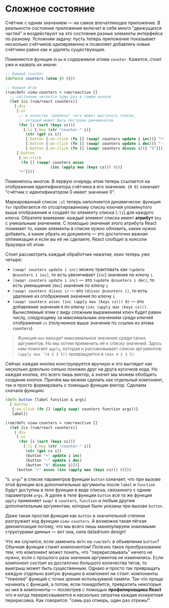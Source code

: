 # Сложное состояние

Счётчик с одним значением — на самое впечатляющее приложение. В реальности состояние приложения включат в себя много "движущихся частей" и воздействуют на это состояние разные элементы интерфейса по разному. Усложним задачу: пусть теперь приложение показывает несколько счётчиков одновременно и позволяет добавлять новые счётчики равно как и удалять существующие.

Поменяются функция `draw` и содержимое атома `counter`. Кажется, стоит уже и назвать их иначе:

```clojure
;; бывший counter
(defonce counters (atom {0 0}))

;; бывшая draw
(rum/defc view-counters < rum/reactive []
  ;; состояние читается один раз в самом начале
  (let [cs (rum/react counters)]
    [:div
     [:ul
      ;; в качестве "ребёнка" тега может выступать список,
      ;; который может быть построен динамически
      (for [i (sort (keys cs))]
        [:li {:key (str "counter-" i)}
         (str (get cs i))
         [:button {:on-click (fn [] (swap! counters update i inc))} "+"]
         [:button {:on-click (fn [] (swap! counters update i dec))} "-"]
         [:button {:on-click (fn [] (swap! counters dissoc i))} "X"]])]
     [:button
      {:on-click
       (fn [] (swap! counters assoc
                    (inc (apply max (keys cs))) 0))}
      "+"]]))
```

Поменялось многое. В первую очередь атом теперь ссылается на отображение идентификатора счётчика в его значение. `{0 0}` означает "счётчик с идентификатором 0 имеет значение 0".

Маркированный список `:ul` теперь наполняется динамически: функция `for` пробегается по отсортированному списку ключей упомянутого выше отображения и создаёт по элементу списка (`:li`) для каждого ключа. Обратите внимание: каждый элемент списка имеет **атрибут** `key` с уникальным значением. С помощью значений этого атрибута React понимает то, какие элементы в списке нужно обновить, какие нужно добавить, а какие убрать из документа — это достаточно важная оптимизация и если вы её не сделаете, React сообщит в консоли браузера об этом.

Стоит рассмотреть каждый обработчик нажатия, коих теперь уже четыре:

- `(swap! counters update i inc)` можно трактовать как `(update @counters i inc)`, то есть увеличивает (`inc`) значение по ключу `i`
- `(swap! counters update i inc)` — это `(update @counters i dec)`, то есть уменьшение (`dec`) значения по ключу `i`
- `(swap! counters dissoc i)` — это `(dissoc @counters i)`, то есть удаление из отображения значения по ключу `i`
- `(swap! counters assoc (inc (apply max (keys cs))) 0)` — это добавление значения `0` по ключу `(inc (apply max (keys cs)))`. Вычисляемый этим с виду сложным выражением ключ будет равен числу, следующему за максимальным значением среди ключей отображения `cs` (полученное выше значение по ссылке из атома `counters`).

> Функция `max` находит максимальное значение среди своих аргументов. Но мы хотим применить её к *списку* значений. Здесь нам помогает `apply`, которая и распаковывает список аргументов: `(apply max '(4 2 3 5))` превращается в `(max 4 2 3 5)`.

Сейчас каждая кнопка конструируется вручную и это выглядит как несколько довольно сильно похожих друг на друга кусочков кода. Но каждая кнопка, это всего лишь вектор, а значит мы можем обобщить создание кнопок. Причём мы можем сделать как отдельный компонент, так и просто формировать с помощью функции вектор. Сделаем сначала функцию:

```clojure
(defn button [label function & args]
  [:button
   {:on-click (fn [] (apply swap! counters function args))}
   label])

(rum/defc view-counters < rum/reactive []
  (let [cs (rum/react counters)]
    [:div
     [:ul
      (for [i (sort (keys cs))]
        [:li {:key (str "counter-" i)}
         (str (get cs i))
         (button "+" update i inc)
         (button "-" update i dec)
         (button "X" dissoc i)])]
     (button "+" assoc (inc (apply max (keys cs))) 0)]))
```

"`& args`" в списке параметров функции `button` означает, что при вызове этой функции все дополнительные аргументы после `label` и `function` будут доступны в теле функции в виде списка, связанного с одним параметром `args`. А далее в теле функции `button` всё та же функция `apply` применяет `swap!` к `counters`, `function` и любым другим дополнительным аргументам, которые были указаны при вызове `button`.

Даже такая простая функция как `button` в значительной степени разгружает код функции `view-counters`. А возможна такая лёгкая декомпозиция потому, что мы всего лишь манипулируем знакомыми структурами данных — вот она, сила data­driven design!

Что же случится, если заменить `defn` на `rum/defc` в объявлении `button`? Обычная функция станет компонентом! Полезно такое преобразование тем, что компонент может понять, что "перерисовывать" ничего не нужно, если с прошлого раза значения аргументов не изменились. Если компонент состоит из достаточно большого количества тегов, то выигрыш может быть существенным. Однако и просто так превращать каждую отдельно взятую функцию в компонент не стоит: компоненты "тяжелее" функций с точки зрения используемой памяти. Так что проще начинать с функций, а потом, если понадобится, превратить некоторые из них в компоненты — посмотрев с помощью **профилировщика React** что и когда перерисовывается и насколько затратна каждая конкретная перерисовка. Как говорится: "семь раз отмерь, один раз отрежь!".
